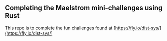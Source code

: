 ## Completing the Maelstrom mini-challenges using Rust

This repo is to complete the fun challenges found at [https://fly.io/dist-sys/](https://fly.io/dist-sys/]

